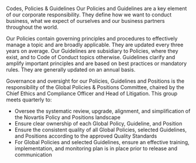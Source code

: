 Codes, Policies & Guidelines
Our Policies and Guidelines are a key element of our corporate responsibility. They define how we want to conduct business, 
what we expect of ourselves and our business partners throughout the world.

Our Policies contain governing principles and procedures to effectively manage a topic and are broadly applicable. 
They are updated every three years on average. Our Guidelines are subsidiary to Policies, where they exist, and to Code of 
Conduct topics otherwise. Guidelines clarify and amplify important principles and are based on best practices or mandatory 
rules. They are generally updated on an annual basis.

Governance and oversight for our Policies, Guidelines and Positions is the responsibility of the Global Policies & Positions 
Committee, chaired by the Chief Ethics and Compliance Officer and Head of Litigation. This group meets quarterly to:

* Oversee the systematic review, upgrade, alignment, and simplification of the Novartis Policy and Positions landscape
* Ensure clear ownership of each Global Policy, Guideline, and Position
* Ensure the consistent quality of all Global Policies, selected Guidelines, and Positions according to the approved Quality Standards
* For Global Policies and selected Guidelines, ensure an effective training, implementation, and monitoring plan is in place prior to release and communication
